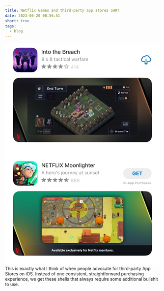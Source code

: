 ```yaml
---
title: Netflix Games and third-party app stores SHRT
date: 2023-06-20 08:56:51
short: true
tags:
  - blog
---
```


![A screenshot showing a Netflix Games and third-party app stores](/2023/06/20/Netflix-Games-and-third-party-app-stores-SHRT/NetflixGamesBS.jpeg)
This is exactly what I think of when people advocate for third-party App Stores on iOS. Instead of one consistent, straightforward purchasing experience, we get these shells that always require some additional bullshit to use.
